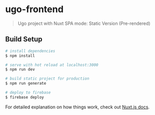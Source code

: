 # ugo-frontend

> Ugo project with Nuxt
> SPA mode: Static Version (Pre-rendered)

## Build Setup

```bash
# install dependencies
$ npm install

# serve with hot reload at localhost:3000
$ npm run dev

# build static project for production
$ npm run generate

# deploy to firebase
$ firebase deploy
```

For detailed explanation on how things work, check out [Nuxt.js docs](https://nuxtjs.org).

